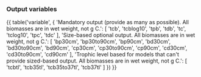 ### Output variables

{{ table('variable', {
    'Mandatory output (provide as many as possible). All biomasses are in wet weight, not g C.': [
        'tcb',
        'tcblog10',
        'tpb',
        'tdb',
        'tc',
        'tclog10',
        'tpc',
        'tdc'
    ],
    'Size-based optional output. All biomasses are in wet weight, not g C.': [
        'bp30cm',
        'bp30to90cm',
        'bp90cm',
        'bd30cm',
        'bd30to90cm',
        'bd90cm',
        'cp30cm',
        'cp30to90cm',
        'cp90cm',
        'cd30cm',
        'cd30to90cm',
        'cd90cm'
    ],
    'Trophic level based for models that can\'t provide sized-based output. All biomasses are in wet weight, not g C.': [
        'tcbtl',
        'tcb35tl',
        'tcb35to37tl',
        'tcb37tl'
    ]
}) }}
